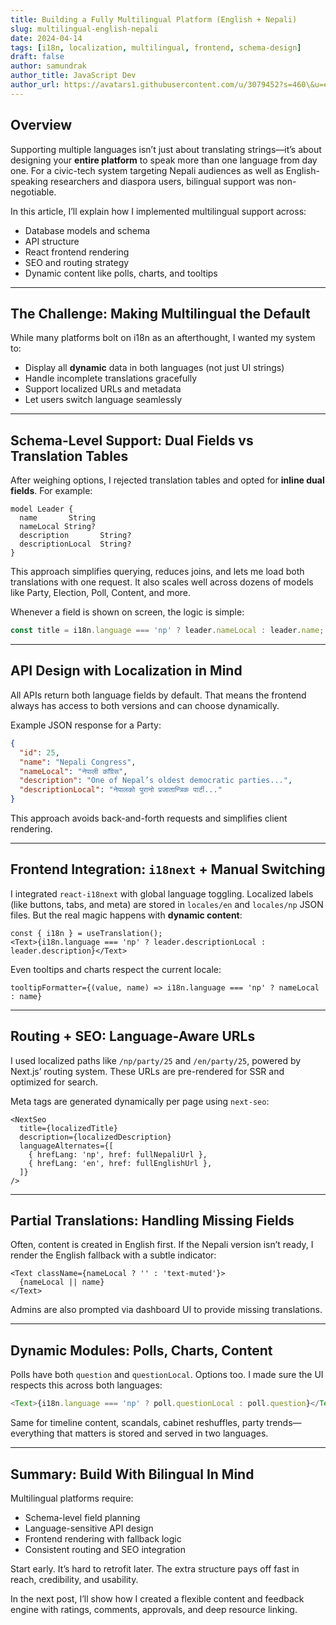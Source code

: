 ```yaml
---
title: Building a Fully Multilingual Platform (English + Nepali)
slug: multilingual-english-nepali
date: 2024-04-14
tags: [i18n, localization, multilingual, frontend, schema-design]
draft: false
author: samundrak
author_title: JavaScript Dev
author_url: https://avatars1.githubusercontent.com/u/3079452?s=460\&u=e5bd48488cb71b665ea5403192c6b8a963644a08\&v=4
---
```


## Overview

Supporting multiple languages isn’t just about translating strings—it’s about designing your **entire platform** to speak more than one language from day one. For a civic-tech system targeting Nepali audiences as well as English-speaking researchers and diaspora users, bilingual support was non-negotiable.

In this article, I’ll explain how I implemented multilingual support across:

* Database models and schema
* API structure
* React frontend rendering
* SEO and routing strategy
* Dynamic content like polls, charts, and tooltips

---
## The Challenge: Making Multilingual the Default
<!-- truncate    -->

While many platforms bolt on i18n as an afterthought, I wanted my system to:

* Display all **dynamic** data in both languages (not just UI strings)
* Handle incomplete translations gracefully
* Support localized URLs and metadata
* Let users switch language seamlessly

---

## Schema-Level Support: Dual Fields vs Translation Tables

After weighing options, I rejected translation tables and opted for **inline dual fields**. For example:

```prisma
model Leader {
  name       String
  nameLocal String?
  description       String?
  descriptionLocal  String?
}
```

This approach simplifies querying, reduces joins, and lets me load both translations with one request. It also scales well across dozens of models like Party, Election, Poll, Content, and more.

Whenever a field is shown on screen, the logic is simple:

```ts
const title = i18n.language === 'np' ? leader.nameLocal : leader.name;
```

---

## API Design with Localization in Mind

All APIs return both language fields by default. That means the frontend always has access to both versions and can choose dynamically.

Example JSON response for a Party:

```json
{
  "id": 25,
  "name": "Nepali Congress",
  "nameLocal": "नेपाली काँग्रेस",
  "description": "One of Nepal’s oldest democratic parties...",
  "descriptionLocal": "नेपालको पुरानो प्रजातान्त्रिक पार्टी..."
}
```

This approach avoids back-and-forth requests and simplifies client rendering.

---

## Frontend Integration: `i18next` + Manual Switching

I integrated `react-i18next` with global language toggling. Localized labels (like buttons, tabs, and meta) are stored in `locales/en` and `locales/np` JSON files. But the real magic happens with **dynamic content**:

```tsx
const { i18n } = useTranslation();
<Text>{i18n.language === 'np' ? leader.descriptionLocal : leader.description}</Text>
```

Even tooltips and charts respect the current locale:

```tsx
tooltipFormatter={(value, name) => i18n.language === 'np' ? nameLocal : name}
```

---

## Routing + SEO: Language-Aware URLs

I used localized paths like `/np/party/25` and `/en/party/25`, powered by Next.js’ routing system. These URLs are pre-rendered for SSR and optimized for search.

Meta tags are generated dynamically per page using `next-seo`:

```tsx
<NextSeo
  title={localizedTitle}
  description={localizedDescription}
  languageAlternates={[
    { hrefLang: 'np', href: fullNepaliUrl },
    { hrefLang: 'en', href: fullEnglishUrl },
  ]}
/>
```

---

## Partial Translations: Handling Missing Fields

Often, content is created in English first. If the Nepali version isn’t ready, I render the English fallback with a subtle indicator:

```tsx
<Text className={nameLocal ? '' : 'text-muted'}>
  {nameLocal || name}
</Text>
```

Admins are also prompted via dashboard UI to provide missing translations.

---

## Dynamic Modules: Polls, Charts, Content

Polls have both `question` and `questionLocal`. Options too. I made sure the UI respects this across both languages:

```ts
<Text>{i18n.language === 'np' ? poll.questionLocal : poll.question}</Text>
```

Same for timeline content, scandals, cabinet reshuffles, party trends—everything that matters is stored and served in two languages.

---

## Summary: Build With Bilingual In Mind

Multilingual platforms require:

* Schema-level field planning
* Language-sensitive API design
* Frontend rendering with fallback logic
* Consistent routing and SEO integration

Start early. It’s hard to retrofit later. The extra structure pays off fast in reach, credibility, and usability.

In the next post, I’ll show how I created a flexible content and feedback engine with ratings, comments, approvals, and deep resource linking.
